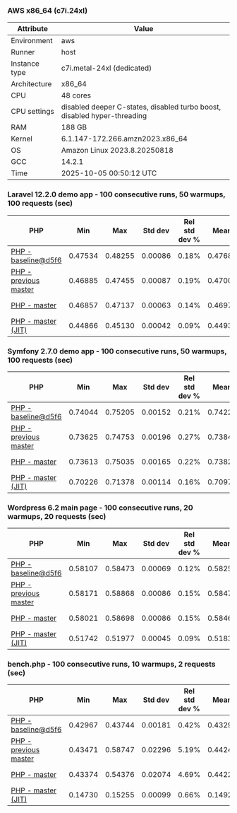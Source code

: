 ### AWS x86_64 (c7i.24xl)

|  Attribute    |     Value      |
|---------------|----------------|
| Environment   |aws|
| Runner        |host|
| Instance type |c7i.metal-24xl (dedicated)|
| Architecture  |x86_64
| CPU           |48 cores|
| CPU settings  |disabled deeper C-states, disabled turbo boost, disabled hyper-threading|
| RAM           |188 GB|
| Kernel        |6.1.147-172.266.amzn2023.x86_64|
| OS            |Amazon Linux 2023.8.20250818|
| GCC           |14.2.1|
| Time          |2025-10-05 00:50:12 UTC|

### Laravel 12.2.0 demo app - 100 consecutive runs, 50 warmups, 100 requests (sec)

|     PHP     |     Min     |     Max     |    Std dev   | Rel std dev % |  Mean  | Mean diff % |   Median   | Median diff % |   Skew  | P-value |  Instr count  |     Memory    |
|-------------|-------------|-------------|--------------|---------------|--------|-------------|------------|---------------|---------|---------|---------------|---------------|
|[PHP - baseline@d5f6](https://github.com/php/php-src/commit/d5f6e56610)|0.47534|0.48255|0.00086|0.18%|0.47685|0.00%|0.47667|0.00%|3.265|0.999|180946099|43.67 MB|
|[PHP - previous master](https://github.com/php/php-src/commit/5c956f9838)|0.46885|0.47455|0.00087|0.19%|0.47000|-1.43%|0.46981|-1.44%|2.843|0.000|176326461|44.31 MB|
|[PHP - master](https://github.com/php/php-src/commit/0c577c22c7)|0.46857|0.47137|0.00063|0.14%|0.46971|-1.50%|0.46955|-1.49%|0.793|0.000|176401520|44.31 MB|
|[PHP - master (JIT)](https://github.com/php/php-src/commit/0c577c22c7)|0.44866|0.45130|0.00042|0.09%|0.44937|-5.76%|0.44935|-5.73%|1.137|0.000|147882039|53.45 MB|

### Symfony 2.7.0 demo app - 100 consecutive runs, 50 warmups, 100 requests (sec)

|     PHP     |     Min     |     Max     |    Std dev   | Rel std dev % |  Mean  | Mean diff % |   Median   | Median diff % |   Skew  | P-value |  Instr count  |     Memory    |
|-------------|-------------|-------------|--------------|---------------|--------|-------------|------------|---------------|---------|---------|---------------|---------------|
|[PHP - baseline@d5f6](https://github.com/php/php-src/commit/d5f6e56610)|0.74044|0.75205|0.00152|0.21%|0.74220|0.00%|0.74195|0.00%|4.830|0.999|291620695|40.27 MB|
|[PHP - previous master](https://github.com/php/php-src/commit/5c956f9838)|0.73625|0.74753|0.00196|0.27%|0.73848|-0.50%|0.73810|-0.52%|2.645|0.000|287354300|40.53 MB|
|[PHP - master](https://github.com/php/php-src/commit/0c577c22c7)|0.73613|0.75035|0.00165|0.22%|0.73821|-0.54%|0.73792|-0.54%|4.253|0.000|287354210|40.56 MB|
|[PHP - master (JIT)](https://github.com/php/php-src/commit/0c577c22c7)|0.70226|0.71378|0.00114|0.16%|0.70976|-4.37%|0.70969|-4.35%|-2.006|0.000|267717241|47.84 MB|

### Wordpress 6.2 main page - 100 consecutive runs, 20 warmups, 20 requests (sec)

|     PHP     |     Min     |     Max     |    Std dev   | Rel std dev % |  Mean  | Mean diff % |   Median   | Median diff % |   Skew  | P-value |  Instr count  |     Memory    |
|-------------|-------------|-------------|--------------|---------------|--------|-------------|------------|---------------|---------|---------|---------------|---------------|
|[PHP - baseline@d5f6](https://github.com/php/php-src/commit/d5f6e56610)|0.58107|0.58473|0.00069|0.12%|0.58251|0.00%|0.58239|0.00%|0.598|0.999|1123343846|43.79 MB|
|[PHP - previous master](https://github.com/php/php-src/commit/5c956f9838)|0.58171|0.58868|0.00086|0.15%|0.58474|0.38%|0.58471|0.40%|0.973|0.000|1120246609|44.13 MB|
|[PHP - master](https://github.com/php/php-src/commit/0c577c22c7)|0.58021|0.58698|0.00086|0.15%|0.58460|0.36%|0.58447|0.36%|-0.744|0.000|1120256548|44.13 MB|
|[PHP - master (JIT)](https://github.com/php/php-src/commit/0c577c22c7)|0.51742|0.51977|0.00045|0.09%|0.51834|-11.02%|0.51834|-11.00%|0.298|0.000|866313021|61.55 MB|

### bench.php - 100 consecutive runs, 10 warmups, 2 requests (sec)

|     PHP     |     Min     |     Max     |    Std dev   | Rel std dev % |  Mean  | Mean diff % |   Median   | Median diff % |   Skew  | P-value |  Instr count  |     Memory    |
|-------------|-------------|-------------|--------------|---------------|--------|-------------|------------|---------------|---------|---------|---------------|---------------|
|[PHP - baseline@d5f6](https://github.com/php/php-src/commit/d5f6e56610)|0.42967|0.43744|0.00181|0.42%|0.43292|0.00%|0.43280|0.00%|0.432|0.999|2020638100|26.61 MB|
|[PHP - previous master](https://github.com/php/php-src/commit/5c956f9838)|0.43471|0.58747|0.02296|5.19%|0.44247|2.21%|0.43751|1.09%|4.984|0.000|2020595048|27.03 MB|
|[PHP - master](https://github.com/php/php-src/commit/0c577c22c7)|0.43374|0.54376|0.02074|4.69%|0.44225|2.16%|0.43749|1.08%|4.219|0.000|2020595116|27.02 MB|
|[PHP - master (JIT)](https://github.com/php/php-src/commit/0c577c22c7)|0.14730|0.15255|0.00099|0.66%|0.14924|-65.53%|0.14910|-65.55%|0.799|0.000|536613150|27.80 MB|
